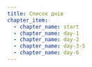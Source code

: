 ```yaml
---
title: Список днів
chapter_item:
  - chapter_name: start
  - chapter_name: day-1
  - chapter_name: day-2
  - chapter_name: day-3-5
  - chapter_name: day-6
---
```

